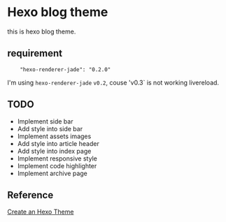 # Hexo blog theme
this is hexo blog theme.

## requirement

```
    "hexo-renderer-jade": "0.2.0"
```

I'm using `hexo-renderer-jade` `v0.2`, couse 'v0.3` is not working livereload.

## TODO
* Implement side bar
* Add style into side bar
* Implement assets images
* Add style into article header
* Add style into index page
* Implement responsive style
* Implement code highlighter
* Implement archive page

## Reference
[Create an Hexo Theme](http://www.codeblocq.com/2016/03/Create-an-Hexo-Theme-Part-1-Index/)
